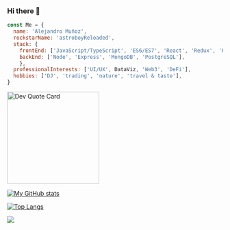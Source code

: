 ### Hi there 👋

```js
const Me = {
  name: 'Alejandro Muñoz',
  rockstarName: 'astroboyReloaded',
  stack: {
    frontEnd: ['JavaScript/TypeScript', 'ES6/ES7', 'React', 'Redux', 'Pug.js', 'Marked.js', 'Webpack', 'SCSS', 'Bootstrap'],
    backEnd: ['Node', 'Express', 'MongoDB', 'PostgreSQL'],
    },
  professionalInterests: ['UI/UX', DataViz, 'Web3', 'DeFi'],
  hobbies: ['DJ', 'trading', 'nature', 'travel & taste'],
}
```
  <img width="215px" src="https://quotes-github-readme.vercel.app/api?type=vetical&theme=dark" alt="Dev Quote Card" />

[![My GitHub stats](https://github-readme-stats.vercel.app/api?username=astroboyReloaded&show_icons=true&theme=onedark)](https://github.com/anuraghazra/github-readme-stats)

[![Top Langs](https://github-readme-stats.vercel.app/api/top-langs/?username=astroboyReloaded&layout=compact)](https://github.com/astroboyReloaded/github-readme-stats)

<img display="none" src="https://profile-counter.glitch.me/astroboyReloaded/count.svg" />
